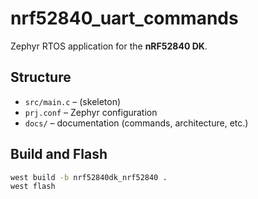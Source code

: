 # nrf52840_uart_commands

Zephyr RTOS application for the **nRF52840 DK**.

## Structure
- `src/main.c` – (skeleton)
- `prj.conf` – Zephyr configuration
- `docs/` – documentation (commands, architecture, etc.)

## Build and Flash
```bash
west build -b nrf52840dk_nrf52840 .
west flash